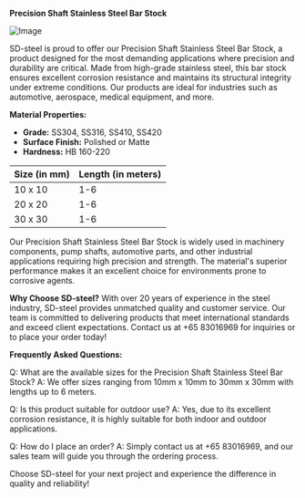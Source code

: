 **Precision Shaft Stainless Steel Bar Stock**

![Image](https://github.com/user-attachments/assets/2567258e-e124-4816-932d-1809bd27ef0b)

SD-steel is proud to offer our Precision Shaft Stainless Steel Bar Stock, a product designed for the most demanding applications where precision and durability are critical. Made from high-grade stainless steel, this bar stock ensures excellent corrosion resistance and maintains its structural integrity under extreme conditions. Our products are ideal for industries such as automotive, aerospace, medical equipment, and more.

**Material Properties:**
- **Grade:** SS304, SS316, SS410, SS420
- **Surface Finish:** Polished or Matte
- **Hardness:** HB 160-220

| Size (in mm) | Length (in meters) |
|--------------|--------------------|
| 10 x 10      | 1-6                |
| 20 x 20      | 1-6                |
| 30 x 30      | 1-6                |

Our Precision Shaft Stainless Steel Bar Stock is widely used in machinery components, pump shafts, automotive parts, and other industrial applications requiring high precision and strength. The material's superior performance makes it an excellent choice for environments prone to corrosive agents.

**Why Choose SD-steel?**
With over 20 years of experience in the steel industry, SD-steel provides unmatched quality and customer service. Our team is committed to delivering products that meet international standards and exceed client expectations. Contact us at +65 83016969 for inquiries or to place your order today!

**Frequently Asked Questions:**

Q: What are the available sizes for the Precision Shaft Stainless Steel Bar Stock?
A: We offer sizes ranging from 10mm x 10mm to 30mm x 30mm with lengths up to 6 meters.

Q: Is this product suitable for outdoor use?
A: Yes, due to its excellent corrosion resistance, it is highly suitable for both indoor and outdoor applications.

Q: How do I place an order?
A: Simply contact us at +65 83016969, and our sales team will guide you through the ordering process.

Choose SD-steel for your next project and experience the difference in quality and reliability!